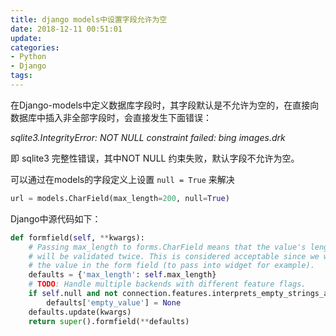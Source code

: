 ```yaml
---
title: django models中设置字段允许为空
date: 2018-12-11 00:51:01
update:
categories:
- Python
- Django
tags:
---
```


在Django-models中定义数据库字段时，其字段默认是不允许为空的，在直接向数据库中插入非全部字段时，会直接发生下面错误：

_sqlite3.IntegrityError: NOT NULL constraint failed: bing images.drk_

即 sqlite3 完整性错误，其中NOT NULL 约束失败，默认字段不允许为空。

可以通过在models的字段定义上设置 `null = True` 来解决 

```python
url = models.CharField(max_length=200, null=True)
```

Django中源代码如下：
```python
def formfield(self, **kwargs):
    # Passing max_length to forms.CharField means that the value's length
    # will be validated twice. This is considered acceptable since we want
    # the value in the form field (to pass into widget for example).
    defaults = {'max_length': self.max_length}
    # TODO: Handle multiple backends with different feature flags.
    if self.null and not connection.features.interprets_empty_strings_as_nulls:
        defaults['empty_value'] = None
    defaults.update(kwargs)
    return super().formfield(**defaults)
```
